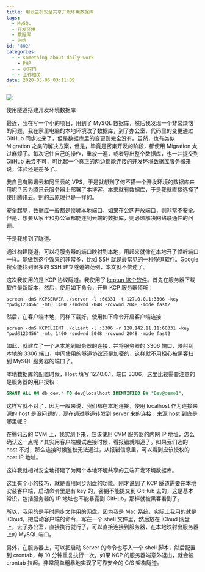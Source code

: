 ```yaml
---
title: 用云主机安全共享开发环境数据库
tags:
  - MySQL
  - 开发环境
  - 数据库
  - 网络
id: '892'
categories:
  - - something-about-daily-work
    - PHP
  - - 小窍门
  - - 工作相关
date: 2020-03-06 03:11:09
---
```


![](https://sexywp.com/wp-content/uploads/2020/03/KCP-隧道搭建开发环境数据库-1-1024x707.png)

使用隧道搭建开发环境数据库

最近，我在写一个小的项目，用到了 MySQL 数据库，然后我发现一个非常烦恼的问题，我在家里电脑的本地环境改了数据库，到了办公室，代码里的变更通过 GitHub 同步过来了，但是数据库里的变更则完全没有。虽然，也有类似 Migration 之类的解决方案，但是，毕竟是密集开发的阶段，都使用 Migration 太过麻烦了。每次记住自己的操作，重放一遍，或者导出整个数据库，也一并提交到 GitHub 未尝不可，可比起一个真正的两边都能连接的开发环境数据库服务器来说，体验还是差多了。

我自己有腾讯云和阿里云的 VPS，于是就想到了何不搭一个开发环境的数据库来用呢？因为腾讯云服务器上部署了本博客，本来就有数据库，于是我就直接选择了使用腾讯云。别的云原理也是一样的。

安全起见，数据库一般都是侦听本地端口，如果在公网开放端口，则非常不安全。但是，想要从家里和办公室都能连到云端的数据库，则必须解决网络联通性的问题。

于是我想到了隧道。

通过构建隧道，可以将服务器的端口映射到本地，用起来就像在本地开了侦听端口一样。能做到这个效果的非常多，比如 SSH 就是最常见的一种隧道软件。Google 搜索能找到很多的 SSH 建立隧道的范例，本文就不赘述了。

这次我使用的是 KCP 协议隧道。我使用了 [kcptun 这个软件](https://github.com/xtaci/kcptun.git)。首先在服务器下载软件最新版本，然后，使用如下命令，开启 KCP 服务器侦听：

```shell
screen -dmS KCPSERVER ./server -l :60331 -t 127.0.0.1:3306 -key "pwd@123456" -mtu 1400 -sndwnd 2048 -rcvwnd 2048 -mode fast2
```

然后，在客户端本地，同样下载好，使用如下命令开启客户端连接：

```shell
screen -dmS KCPCLIENT ./client -l :3306 -r 128.142.11.11:60331 -key "pwd@123456" -mtu 1400 -sndwnd 2048 -rcvwnd 2048 -mode fast2
```

如此，就建立了一个从本地到服务器的连接，并将服务器的 3306 端口，映射到本地的 3306 端口，中间使用的隧道协议还是加密的，这样就不用担心被黑客扫到 MySQL 服务器的端口了。

本地数据库的配置时候，Host 填写 127.0.0.1，端口 3306，这里比较需要注意的是服务器的用户授权：

```sql
GRANT ALL ON db_dev.* TO dev@localhost IDENTIFIED BY "Dev@demo1";
```

这样写就不对了，因为一般来说，我们都在本地连接，使用 localhost 作为连接来源的 host 是没问题的，现在通过隧道转发到 server 来的连接，来源 host 到底是哪里呢？

在腾讯云的 CVM 上，我实测下来，应该使用 CVM 服务器的内网 IP 地址，怎么确认这一点呢？其实用客户端尝试连接时候，看报错就知道了。如果我们选的 host 不对，那么连接时候鉴权无法通过，从报错信息里，可以看到应该授权的 host IP 地址。

这样我就相对安全地搭建了为两个本地环境共享的云端开发环境数据库。

这里有个小的技巧，就是善用同步网盘的功能。刚才说到了 KCP 隧道需要在本地安装客户端，启动命令里是有 key 的，密钥不能提交到 GitHub 去的，这是基本常识，包括服务器的 IP 地址也不能暴露到 GitHub，那样就被黑客看到了。

所以，我用的是平时同步文件用的网盘。因为我是 Mac 系统，实际上我用的就是 iCloud，把启动客户端的命令，写在一个 shell 文件里，然后放在 iCloud 网盘上，去了办公室，直接执行就行了，可以直接连接到服务器，在本地映射出服务器上的 MySQL 端口。

另外，在服务器上，可以把启动 Server 的命令也写入一个 shell 脚本，然后配置到 crontab，每 10 分钟重复执行一次，如果 KCP 的服务器端意外退出，就会被 crontab 拉起。非常简单粗暴地实现了可靠安全的 C/S 架构隧道。